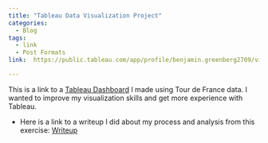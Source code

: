 ```yaml
---
title: "Tableau Data Visualization Project"
categories:
  - Blog
tags:
  - link
  - Post Formats
link:  https://public.tableau.com/app/profile/benjamin.greenberg2709/viz/HistoryofTourdeFrance_17025225848680/Dashboard1

---
```


This is a link to a [Tableau Dashboard](https://public.tableau.com/app/profile/benjamin.greenberg2709/viz/HistoryofTourdeFrance_17025225848680/Dashboard1) I made using Tour de France data. I wanted to improve my visualization skills and get more experience with Tableau.

* Here is a link to a writeup I did about my process and analysis from this exercise: [Writeup](https://docs.google.com/document/d/1n1RWSDuOfFiU4VH1nzR1dMKPYQXh33HPWaDXy6Zr0DI/edit?usp=sharing)

